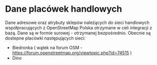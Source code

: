 # Dane placówek handlowych
Dane adresowe oraz atrybuty sklepów należących do sieci handlowych współpracujących z OpenStreetMap Polska otrzymane w celi integracji z bazą.
Dane są w formie surowej - otrzymanej bezpośrednio.
Obecnie są dostepne placówki następujących sieci:
* Biedronka ( wątek na forum OSM - https://forum.openstreetmap.org/viewtopic.php?id=74515 )
* Dino
